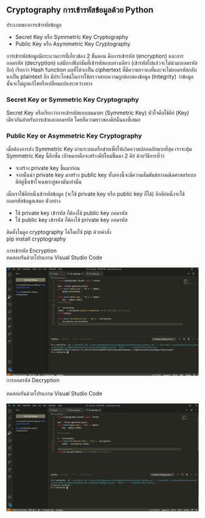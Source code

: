 ## Cryptography การเข้ารหัสข้อมูลด้วย Python <br>

ประเภทของการเข้ารหัสข้อมูล <br>
  - Secret Key หรือ Symmetric Key Cryptography <br>
  - Public Key หรือ Asymmetric Key Cryptography <br>
  
การเข้ารหัสข้อมูลมีกระบวนการที่เกี่ยวข้อง 2 ขั้นตอน คือการเข้ารหัส (encryption) และการถอดรหัส (decryption) แต่มีบางฟังก์ชันที่เข้ารหัสแบบทางเดียว (เข้ารหัสไปแล้วจะไม่นำมาถอดรหัสอีก) เรียกว่า Hash function ผลที่ได้จะเป็น ciphertext ที่มีความยาวคงที่และจะไม่ถอดรหัสกลับมาเป็น plaintext อีก มีประโยชน์ในการใช้ตรวจสอบความถูกต้องของข้อมูล (Integrity) ว่าข้อมูลนั้นจะไม่ถูกแก้ไขหรือเปลี่ยนแปลงระหว่างทาง <br>

### Secret Key or Symmetric Key Cryptography <br>
Secret Key หรือเรียกว่าการเข้ารหัสแบบสมมาตร (Symmetric Key) หัวใจคือใช้คีย์ (Key) เดียวกันสำหรับการเข้าและถอดรหัส โดยที่ความยาวของคีย์นั้นคงที่เสมอ <br>

### Public Key or Asymmetric Key Cryptography <br>
เมื่อต้องการส่ง Symmetric Key ผ่านระบบเครือข่ายเพื่อให้เกิดความปลอดภัยมากที่สุด เราจะหุ้ม Symmetric Key นี้อีกชั้น
เป้าหมายคือจะสร้างคีย์ใหม่ขึ้นมา 2 คีย์ ด้วยวิธีการที่ว่า <br>
  - จะสร้าง private key ขึ้นมาก่อน <br>
  - จากนั้นนำ private key มาสร้าง public key ทั้งสองนี้จะมีความสัมพันธ์ทางคณิตศาสตร์แบบคีย์คู่ซึ่งเข้าใจเฉพาะคู่ของมันเท่านั้น <br>

เมื่อเราใช้คีย์หนึ่งเข้ารหัสข้อมูล (จะใช้ private key หรือ public key ก็ได้) อีกคีย์หนึ่งจะใช้ถอดรหัสข้อมูลเสมอ ตัวอย่าง <br>
  - ใช้ private key เข้ารหัส ก็ต้องใช้ public key ถอดรหัส <br>
  - ใช้ public key เข้ารหัส ก็ต้องใช้ private key ถอดรหัส <br>
  
ติดตั้งโมดูล cryptography ได้โดยใช้ pip ด้วยคำสั่ง <br>
pip install cryptography <br>

การเข้ารหัส Encryption <br>
ทดสอบรันด้วยโปรแกรม Visual Studio Code <br>
<br>
<img src="encrypt.png" class="sp sq fg ev er ix w c"> <br>
การถอดรหัส Decryption <br>       
ทดสอบรันด้วยโปรแกรม Visual Studio Code <br>
<br>
<img src="decrypt.png" class="sp sq fg ev er ix w c"> <br>
